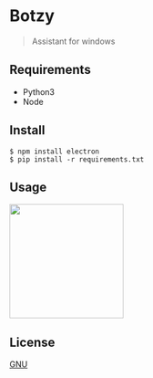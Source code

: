 # Botzy

>Assistant for windows
## Requirements

 * Python3
 * Node 

## Install
```
$ npm install electron
$ pip install -r requirements.txt
```

## Usage 
<img src="https://gitlab.com/AbiramK/botzy/raw/master/assets/usage.png" width="200">

## License

[GNU][License]

[LICENSE]: https://www.gnu.org/licenses/gpl-3.0.en.html